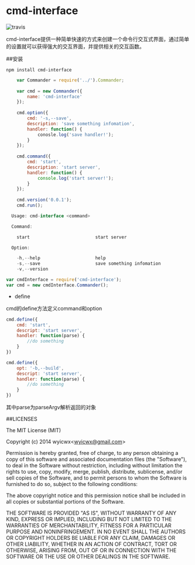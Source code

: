 # cmd-interface
![travis](https://api.travis-ci.org/wyicwx/cmd-interface.png)

cmd-interface提供一种简单快速的方式来创建一个命令行交互式界面，通过简单的设置就可以获得强大的交互界面，并提供相关的交互函数。

##安装

```shell
npm install cmd-interface
```


```javascript
    var Commander = require('../').Commander;
    
    var cmd = new Commander({
        name: 'cmd-interface'
    });
    
    cmd.option({
    	cmd: '-s,--save',
    	description: 'save something infomation',
    	handler: function() {
    		conosle.log('save handler!');
    	}
    });
    
    cmd.command({
    	cmd: 'start',
    	description: 'start server',
    	handler: function() {
    		console.log('start server!');
    	}
    });
    
    cmd.version('0.0.1');
    cmd.run();
```



```javascript
  Usage: cmd-interface <command>

  Command:

    start                         start server                  

  Option:

    -h,--help                     help                          
    -s,--save                     save something infomation     
    -v,--version                                                
```

```javascript
var cmdInterface = require('cmd-interface');
var cmd = new cmdInterface.Commander();
```

* define

cmd的define方法定义command和option

```javascript
cmd.define({
    cmd: 'start',
    descript: 'start server',
    handler: function(parse) {
        //do something
    }
})
```


```javascript
cmd.define({
    opt: '-b,--build',
    descript: 'start server',
    handler: function(parse) {
        //do something
    }
})
```



其中parse为parseArgv解析返回的对象

##LICENSES

The MIT License (MIT)

Copyright (c) 2014 wyicwx<[wyicwx@gmail.com](mailto:wyicwx@gmail.com)>

Permission is hereby granted, free of charge, to any person obtaining a copy
of this software and associated documentation files (the "Software"), to deal
in the Software without restriction, including without limitation the rights
to use, copy, modify, merge, publish, distribute, sublicense, and/or sell
copies of the Software, and to permit persons to whom the Software is
furnished to do so, subject to the following conditions:

The above copyright notice and this permission notice shall be included in
all copies or substantial portions of the Software.

THE SOFTWARE IS PROVIDED "AS IS", WITHOUT WARRANTY OF ANY KIND, EXPRESS OR
IMPLIED, INCLUDING BUT NOT LIMITED TO THE WARRANTIES OF MERCHANTABILITY,
FITNESS FOR A PARTICULAR PURPOSE AND NONINFRINGEMENT. IN NO EVENT SHALL THE
AUTHORS OR COPYRIGHT HOLDERS BE LIABLE FOR ANY CLAIM, DAMAGES OR OTHER
LIABILITY, WHETHER IN AN ACTION OF CONTRACT, TORT OR OTHERWISE, ARISING FROM,
OUT OF OR IN CONNECTION WITH THE SOFTWARE OR THE USE OR OTHER DEALINGS IN
THE SOFTWARE.
